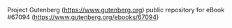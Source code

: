Project Gutenberg (https://www.gutenberg.org) public repository for
eBook #67094 (https://www.gutenberg.org/ebooks/67094)
